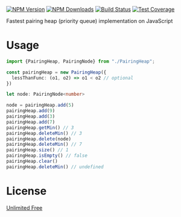 [![NPM Version][npm-image]][npm-url]
[![NPM Downloads][downloads-image]][downloads-url]
[![Build Status][github-image]][github-url]
[![Test Coverage][coveralls-image]][coveralls-url]

Fastest pairing heap (priority queue) implementation on JavaScript

# Usage

```ts
import {PairingHeap, PairingNode} from "./PairingHeap";

const pairingHeap = new PairingHeap({
  lessThanFunc: (o1, o2) => o1 < o2 // optional
})

let node: PairingNode<number>

node = pairingHeap.add(5)
pairingHeap.add(9)
pairingHeap.add(3)
pairingHeap.add(7)
pairingHeap.getMin() // 3
pairingHeap.deleteMin() // 3
pairingHeap.delete(node)
pairingHeap.deleteMin() // 7
pairingHeap.size() // 1
pairingHeap.isEmpty() // false
pairingHeap.clear()
pairingHeap.deleteMin() // undefined
```

# License

[Unlimited Free](LICENSE)

[npm-image]: https://img.shields.io/npm/v/@flemist/pairing-heap.svg
[npm-url]: https://npmjs.org/package/@flemist/pairing-heap
[downloads-image]: https://img.shields.io/npm/dm/@flemist/pairing-heap.svg
[downloads-url]: https://npmjs.org/package/@flemist/pairing-heap
[github-image]: https://github.com/NikolayMakhonin/pairing-heap/actions/workflows/test.yml/badge.svg
[github-url]: https://github.com/NikolayMakhonin/pairing-heap/actions
[coveralls-image]: https://coveralls.io/repos/github/NikolayMakhonin/pairing-heap/badge.svg
[coveralls-url]: https://coveralls.io/github/NikolayMakhonin/pairing-heap
